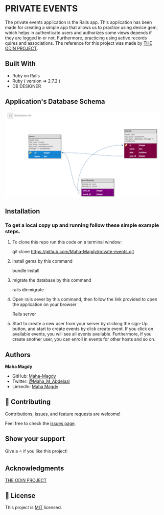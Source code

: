# PRIVATE EVENTS

The private events application is the Rails app. This application has been made for creating a simple app that allows us to practice using device gem, which helps in authenticate users and authorizes some views depends if they are logged in or not. Furthermore, practicing using active records quires and associations.
The reference for this project was made by [THE ODIN PROJECT](https://www.theodinproject.com/paths/full-stack-ruby-on-rails/courses/ruby-on-rails/lessons/associations).

## Built With

- Ruby on Rails
- Ruby ( version => 2.7.2 )
- DB DESIGNER

## Application's Database Schema
![screenshot](app/assets/images/dbdesigner.png)

## Installation

### To get a local copy up and running follow these simple example steps.

1. To clone this repo run this code on a terminal window: 

   git clone https://github.com/Maha-Magdy/private-events.git

2. install gems by this command

   bundle install

3. migrate the database by this command

   rails db:migrate

4. Open rails sever by this command, then follow the link provided to open the application on your browser

   Rails server

5. Start to create a new user from your server by clicking the sign-Up button, and start to create events by click create event. If you click on available events, you will see all events available. Furthermore, If you create another user, you can enroll in events for other hosts and so on.

## Authors

**Maha Magdy**

- GitHub: [Maha-Magdy](https://github.com/Maha-Magdy)
- Twitter: [@Maha_M_Abdelaal](https://twitter.com/Maha_M_Abdelaal)
- LinkedIn: [Maha Magdy](https://www.linkedin.com/in/maha-magdy-abdelaal/)

## 🤝 Contributing

Contributions, issues, and feature requests are welcome!

Feel free to check the [issues page]( https://github.com/Maha-Magdy/private-events/issues ).

## Show your support

Give a ⭐️ if you like this project!

## Acknowledgments
[THE ODIN PROJECT](https://www.theodinproject.com/paths/full-stack-ruby-on-rails/courses/ruby-on-rails/lessons/active-record-associations)

## 📝 License

This project is [MIT](./LICENSE) licensed.
